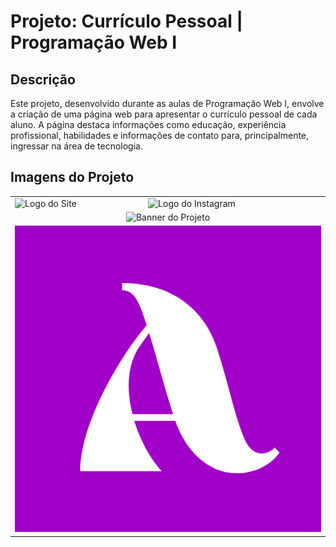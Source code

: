 # Projeto: Currículo Pessoal | Programação Web I

## Descrição
Este projeto, desenvolvido durante as aulas de Programação Web I, envolve a criação de uma página web para apresentar o currículo pessoal de cada aluno. A página destaca informações como educação, experiência profissional, habilidades e informações de contato para, principalmente, ingressar na área de tecnologia.

## Imagens do Projeto 

<table>
  <tr>
    <td>
      <img src="https://github.com/anamota13/Projeto_CV_Pessoal---Desenvolvimento-Web-I/assets/110187484/603c458d-ed79-4d89-8711-0c852a1fa8de" alt="Logo do Site">
    </td>
    <td>
      <img src="https://github.com/anamota13/Projeto_CV_Pessoal---Desenvolvimento-Web-I/assets/110187484/255e2ac1-6c6e-4540-b78e-1486fd132180" alt="Logo do Instagram">
    </td>
  </tr>
  <tr>
    <td colspan="2" align="center">
      <img src="https://github.com/anamota13/Projeto_CV_Pessoal---Desenvolvimento-Web-I/assets/110187484/dd988837-7a45-4fa5-a051-6d0cc592b8d4" alt="Banner do Projeto">
    </td>
  </tr>
  <tr>
    <td colspan="2" align="center">
      <img src="https://github.com/anamota13/Projeto_CV_Pessoal---Desenvolvimento-Web-I/blob/main/logo_footer.png?raw=true" alt="Logo do Site (FOOTER)">
    </td>
  </tr>
</table>
